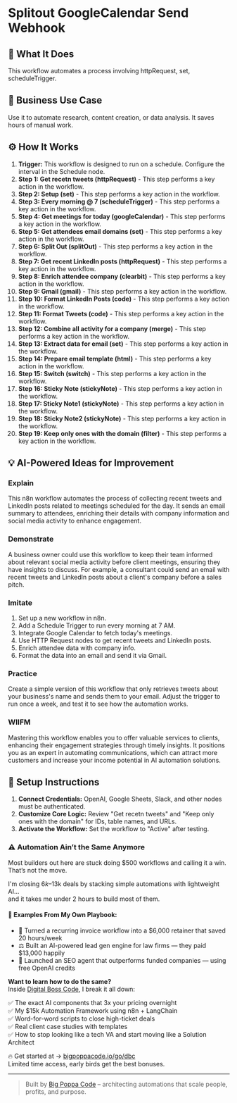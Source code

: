 # Splitout GoogleCalendar Send Webhook

## 🚀 What It Does
This workflow automates a process involving httpRequest, set, scheduleTrigger.

## 💼 Business Use Case
Use it to automate research, content creation, or data analysis. It saves hours of manual work.

## ⚙️ How It Works
1.  **Trigger:** This workflow is designed to run on a schedule. Configure the interval in the Schedule node.
2. **Step 1: Get recetn tweets (httpRequest)** - This step performs a key action in the workflow.
3. **Step 2: Setup (set)** - This step performs a key action in the workflow.
4. **Step 3: Every morning @ 7 (scheduleTrigger)** - This step performs a key action in the workflow.
5. **Step 4: Get meetings for today (googleCalendar)** - This step performs a key action in the workflow.
6. **Step 5: Get attendees email domains (set)** - This step performs a key action in the workflow.
7. **Step 6: Split Out (splitOut)** - This step performs a key action in the workflow.
8. **Step 7: Get recent LinkedIn posts (httpRequest)** - This step performs a key action in the workflow.
9. **Step 8: Enrich attendee company (clearbit)** - This step performs a key action in the workflow.
10. **Step 9: Gmail (gmail)** - This step performs a key action in the workflow.
11. **Step 10: Format LinkedIn Posts (code)** - This step performs a key action in the workflow.
12. **Step 11: Format Tweets (code)** - This step performs a key action in the workflow.
13. **Step 12: Combine all activity for a company (merge)** - This step performs a key action in the workflow.
14. **Step 13: Extract data for email (set)** - This step performs a key action in the workflow.
15. **Step 14: Prepare email template (html)** - This step performs a key action in the workflow.
16. **Step 15: Switch (switch)** - This step performs a key action in the workflow.
17. **Step 16: Sticky Note (stickyNote)** - This step performs a key action in the workflow.
18. **Step 17: Sticky Note1 (stickyNote)** - This step performs a key action in the workflow.
19. **Step 18: Sticky Note2 (stickyNote)** - This step performs a key action in the workflow.
20. **Step 19: Keep only ones with the domain (filter)** - This step performs a key action in the workflow.

## 💡 AI-Powered Ideas for Improvement
### Explain
This n8n workflow automates the process of collecting recent tweets and LinkedIn posts related to meetings scheduled for the day. It sends an email summary to attendees, enriching their details with company information and social media activity to enhance engagement.

### Demonstrate
A business owner could use this workflow to keep their team informed about relevant social media activity before client meetings, ensuring they have insights to discuss. For example, a consultant could send an email with recent tweets and LinkedIn posts about a client's company before a sales pitch.

### Imitate
1. Set up a new workflow in n8n.
2. Add a Schedule Trigger to run every morning at 7 AM.
3. Integrate Google Calendar to fetch today's meetings.
4. Use HTTP Request nodes to get recent tweets and LinkedIn posts.
5. Enrich attendee data with company info.
6. Format the data into an email and send it via Gmail.

### Practice
Create a simple version of this workflow that only retrieves tweets about your business's name and sends them to your email. Adjust the trigger to run once a week, and test it to see how the automation works.

### WIIFM
Mastering this workflow enables you to offer valuable services to clients, enhancing their engagement strategies through timely insights. It positions you as an expert in automating communications, which can attract more customers and increase your income potential in AI automation solutions.

## 🔧 Setup Instructions
1. **Connect Credentials:** OpenAI, Google Sheets, Slack, and other nodes must be authenticated.
2. **Customize Core Logic:** Review "Get recetn tweets" and "Keep only ones with the domain" for IDs, table names, and URLs.
3. **Activate the Workflow:** Set the workflow to "Active" after testing.

### ⚠️ Automation Ain’t the Same Anymore

Most builders out here are stuck doing $500 workflows and calling it a win.  
That’s not the move.  

I'm closing $6k–$13k deals by stacking simple automations with lightweight AI...  
and it takes me under 2 hours to build most of them.

#### 🧠 Examples From My Own Playbook:
- 🔁 Turned a recurring invoice workflow into a $6,000 retainer that saved 20 hours/week  
- ⚖️ Built an AI-powered lead gen engine for law firms — they paid $13,000 happily  
- 🚀 Launched an SEO agent that outperforms funded companies — using free OpenAI credits  

**Want to learn how to do the same?**  
Inside [Digital Boss Code](https://bigpoppacode.io/go/dbc), I break it all down:

✅ The exact AI components that 3x your pricing overnight  
✅ My $15k Automation Framework using n8n + LangChain  
✅ Word-for-word scripts to close high-ticket deals  
✅ Real client case studies with templates  
✅ How to stop looking like a tech VA and start moving like a Solution Architect  

🔥 Get started at → [bigpoppacode.io/go/dbc](https://bigpoppacode.io/go/dbc)  
Limited time access, early birds get the best bonuses.

---
> Built by [Big Poppa Code](https://bigpoppacode.io) – architecting automations that scale people, profits, and purpose.

